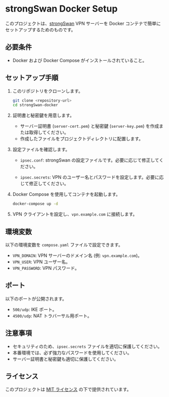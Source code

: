 # strongSwan Docker Setup

このプロジェクトは、[strongSwan](https://www.strongswan.org/) VPN サーバーを Docker コンテナで簡単にセットアップするためのものです。

## 必要条件

- Docker および Docker Compose がインストールされていること。

## セットアップ手順

1. このリポジトリをクローンします。

   ```bash
   git clone <repository-url>
   cd strongSwan-docker
   ```

2. 証明書と秘密鍵を用意します。

   - サーバー証明書 (`server-cert.pem`) と秘密鍵 (`server-key.pem`) を作成または取得してください。
   - 作成したファイルをプロジェクトディレクトリに配置します。

3. 設定ファイルを確認します。

   - `ipsec.conf`:
     strongSwan の設定ファイルです。必要に応じて修正してください。

   - `ipsec.secrets`:
     VPN のユーザー名とパスワードを設定します。必要に応じて修正してください。

4. Docker Compose を使用してコンテナを起動します。

   ```bash
   docker-compose up -d
   ```

5. VPN クライアントを設定し、`vpn.example.com` に接続します。

## 環境変数

以下の環境変数を `compose.yaml` ファイルで設定できます。

- `VPN_DOMAIN`: VPN サーバーのドメイン名 (例: `vpn.example.com`)。
- `VPN_USER`: VPN ユーザー名。
- `VPN_PASSWORD`: VPN パスワード。

## ポート

以下のポートが公開されます。

- `500/udp`: IKE ポート。
- `4500/udp`: NAT トラバーサル用ポート。

## 注意事項

- セキュリティのため、`ipsec.secrets` ファイルを適切に保護してください。
- 本番環境では、必ず強力なパスワードを使用してください。
- サーバー証明書と秘密鍵も適切に保護してください。

## ライセンス

このプロジェクトは [MIT ライセンス](LICENSE) の下で提供されています。
